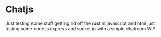 # Chatjs
Just testing some stuff getting rid off the rust in javascript and html
just testing some node.js express and socket.io with a simple chatroom
WIP
